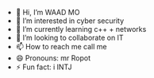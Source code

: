 - 👋 Hi, I’m WAAD MO
- 👀 I’m interested in cyber security 
- 🌱 I’m currently learning c++ + networks 
- 💞️ I’m looking to collaborate on IT
- 📫 How to reach me call me 
- 😄 Pronouns: mr Ropot 
- ⚡ Fun fact: i INTJ

<!---
Mrrooppot/Mrrooppot is a ✨ special ✨ repository because its `README.md` (this file) appears on your GitHub profile.
You can click the Preview link to take a look at your changes.
--->
